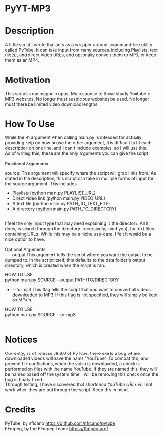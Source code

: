 # PyYT-MP3

# Description
A little script I wrote that acts as a wrapper around acommand-line
utility called PyTube. It can take input from many sources, including
Playlists, text file(s), and direct video URLs, and optionally convert
them to MP3, or keep them as an MP4.

# Motivation
This script is my magnum opus. My response to those shady Youtube > MP3 websites. No longer must suspicious websites be used. No longer must there be limited video download lengths.

# How To Use
While the -h argument when calling main.py is intended for actually providing help on how to use the
other argument, It is difficult to fit each description on one line, and I can't include examples, so
I will use this.
<br/>
As of writing this, these are the only arguments you can give the script
<br/>
<br/>Positional Arguments<br/>

source: This argument will specify where the script will grab links from.
As stated in the description, this script can take in multiple forms of
input for the source argument. This includes<br/>

- Playlists (python main.py PLAYLIST_URL)<br/>
- Direct video link (python main.py VIDEO_URL)<br/>
- A text file (python main.py PATH_TO_TEXT_FILE)<br/>
- A directory (python main.py PATH_TO_DIRECTORY)<br/>

<br/>
I feel the only input type that may need explaining is the directory. All
it does, is search through the directory (recursively, mind you), for text
files containing URLs. While this may be a niche use-case, I felt it would
be a nice option to have.<br/>

<br/>
Optional Arguments<br/>
- --output This argument tells the script where you want the output to be
dumped to. In the script itself, this defaults to the data folder's output
directory, which is created when the script is ran.

HOW TO USE<br/>
python main.py SOURCE --output PATH/TO/DIRECTORY<br/>

- --to-mp3 This flag tells the script that you want to convert all videos
downloaded to MP3. If this flag is not specified, they will simply be kept
as MP4's.

HOW TO USE<br/>
python main.py SOURCE --to-mp3<br/>
<br/>

# Notices
Currently, as of release v9.6.0 of PyTube, there exists a bug where downloaded videos
will have the name "YouTube". To combat this, and prevent file conflictions, when the
video is downloaded, a check is performed on files with the name YouTube. If they are
named this, they will be named based off the system time. I will be removing this check
once the bug is finally fixed.
<br/>
Through testing, I have discovered that *shortened YouTube URLs* will not work when they
are put through the script. Keep this in mind.
<br/>
# Credits
PyTube, by nficano https://github.com/nficano/pytube<br/>
FFmpeg, by the FFmpeg Team: https://ffmpeg.org/<br/>